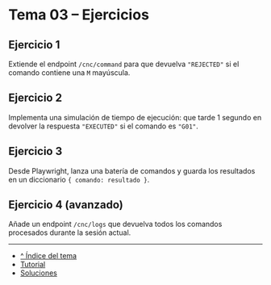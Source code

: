 # Tema 03 – Ejercicios

## Ejercicio 1

Extiende el endpoint `/cnc/command` para que devuelva `"REJECTED"` si el comando contiene una `M` mayúscula.

## Ejercicio 2

Implementa una simulación de tiempo de ejecución: que tarde 1 segundo en devolver la respuesta `"EXECUTED"` si el comando es `"G01"`.

## Ejercicio 3

Desde Playwright, lanza una batería de comandos y guarda los resultados en un diccionario `{ comando: resultado }`.

## Ejercicio 4 (avanzado)

Añade un endpoint `/cnc/logs` que devuelva todos los comandos procesados durante la sesión actual.

---

- [^ Índice del tema](./readme.md)
- [Tutorial](./tutorial.md)
- [Soluciones](./soluciones.md)
